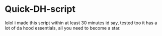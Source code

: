 # Quick-DH-script
lolol i made this script within at least 30 minutes id say, tested too it has a lot of da hood essentials, all you need to become a star.

